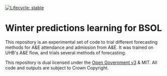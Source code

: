 
<!-- badges: start -->
[![Lifecycle:
stable](https://img.shields.io/badge/lifecycle-experimental-orange.svg)](https://lifecycle.r-lib.org/articles/stages.html#experimental)
<!-- badges: end -->


# Winter predictions learning for BSOL

This repository is an experimental set of code to trial different forecasting methods for A&E attendance and admission from A&E.
It was trained on UHB's A&E flow, and trials several methods of forecasting.



This repository is dual licensed under the [Open Government v3]([https://www.nationalarchives.gov.uk/doc/open-government-licence/version/3/) & MIT. All code and outputs are subject to Crown Copyright.
